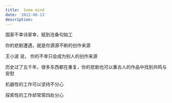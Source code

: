 ```yaml
---
title:  Some mind
date: '2012-08-13'
description:
---
```


国家不幸诗家幸，赋到沧桑句始工

你的悲剧遭遇，就是你源源不断的创作来源

王小波 说， 你的不幸只会成为别人的创作来源

历史过了五千年，很多东西都在重复，你的悲剧也可以重古人的作品中找到共鸣与安慰

机器性的工作可以坚持不分心

探索性的工作却常常四处分心
